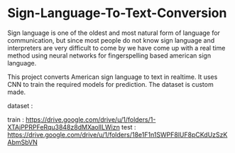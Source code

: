 # Sign-Language-To-Text-Conversion
Sign language is one of the oldest and most natural form of language for communication, but since most people do not know sign language 
and interpreters are very difficult to come by we have come up with a real time method using neural networks for fingerspelling based 
american sign language.

This project converts American sign language to text in realtime. It uses CNN to train the required models for prediction. 
The dataset is custom made.

dataset :

train : https://drive.google.com/drive/u/1/folders/1-XTAjPPRPFeRqu3848z8dMXaolILWizn
test  : https://drive.google.com/drive/u/1/folders/18e1F1n1SWPF8lUF8pCKdUzSzKAbmSbVN
